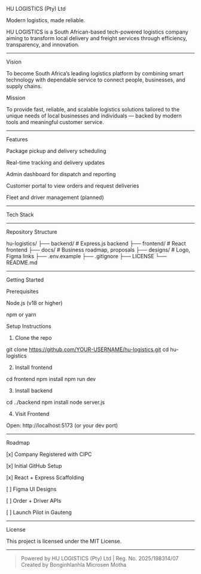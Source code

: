 
HU LOGISTICS (Pty) Ltd

Modern logistics, made reliable.

HU LOGISTICS is a South African-based tech-powered logistics company aiming to transform local delivery and freight services through efficiency, transparency, and innovation.


---

Vision

To become South Africa’s leading logistics platform by combining smart technology with dependable service to connect people, businesses, and supply chains.

Mission

To provide fast, reliable, and scalable logistics solutions tailored to the unique needs of local businesses and individuals — backed by modern tools and meaningful customer service.


---

Features

Package pickup and delivery scheduling

Real-time tracking and delivery updates

Admin dashboard for dispatch and reporting

Customer portal to view orders and request deliveries

Fleet and driver management (planned)



---

Tech Stack


---

Repository Structure

hu-logistics/
├── backend/            # Express.js backend
├── frontend/           # React frontend
├── docs/               # Business roadmap, proposals
├── designs/            # Logo, Figma links
├── .env.example
├── .gitignore
├── LICENSE
└── README.md


---

Getting Started

Prerequisites

Node.js (v18 or higher)

npm or yarn


Setup Instructions

1. Clone the repo

git clone https://github.com/YOUR-USERNAME/hu-logistics.git
cd hu-logistics


2. Install frontend

cd frontend
npm install
npm run dev


3. Install backend

cd ../backend
npm install
node server.js


4. Visit Frontend

Open: http://localhost:5173 (or your dev port)





---

Roadmap

[x] Company Registered with CIPC

[x] Initial GitHub Setup

[x] React + Express Scaffolding

[ ] Figma UI Designs

[ ] Order + Driver APIs

[ ] Launch Pilot in Gauteng



---

License

This project is licensed under the MIT License.


---

> Powered by HU LOGISTICS (Pty) Ltd | Reg. No. 2025/198314/07
Created by Bonginhlanhla Microsen Motha



